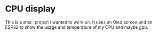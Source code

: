 
# CPU display 

This is a small project i wanted to work on. It uses an Oled screen and an ESP32 to show the usage and temperature of my CPU and maybe gpu.
